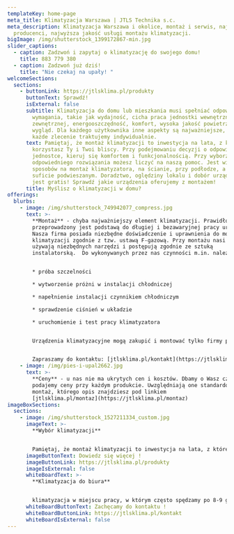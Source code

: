 ```yaml
---
templateKey: home-page
meta_title: Klimatyzacja Warszawa | JTLS Technika s.c.
meta_description: Klimatyzacja Warszawa i okolice, montaż i serwis, najlepsi
  producenci, najwyższa jakość usługi montażu klimatyzacji.
bigImage: /img/shutterstock_1399172867-min.jpg
slider_captions:
  - caption: Zadzwoń i zapytaj o klimatyzację do swojego domu!
    title: 883 779 380
  - caption: Zadzwoń już dziś!
    title: "Nie czekaj na upały! "
welcomeSections:
  sections:
    - buttonLink: https://jtlsklima.pl/produkty
      buttonText: Sprawdź!
      isExternal: false
      subtitle: Klimatyzacja do domu lub mieszkania musi spełniać odpowiednie
        wymagania, takie jak wydajność, cicha praca jednostki wewnętrznej i
        zewnętrznej, energooszczędność, komfort, wysoka jakość powietrza i fajny
        wygląd. Dla każdego użytkownika inne aspekty są najważniejsze, dlatego
        każde zlecenie traktujemy indywidualnie.
      text: Pamiętaj, że montaż klimatyzacji to inwestycja na lata, z której
        korzystasz Ty i Twoi bliscy. Przy podejmowaniu decyzji o odpowiedniej
        jednostce, kieruj się komfortem i funkcjonalnością. Przy wyborze
        odpowiedniego rozwiązania możesz liczyć na naszą pomoc. Jest wiele
        sposobów na montaż klimatyzatora, na ścianie, przy podłodze, a także w
        suficie podwieszanym. Doradztwo, oględziny lokalu i dobór urządzenia
        jest gratis! Sprawdź jakie urządzenia oferujemy z montażem!
      title: Myślisz o klimatyzacji w domu?
offerings:
  blurbs:
    - image: /img/shutterstock_749942077_compress.jpg
      text: >-
        **Montaż** - chyba najważniejszy element klimatyzacji. Prawidłowo
        przeprowadzony jest podstawą do długiej i bezawaryjnej pracy urządzeń.
        Nasza firma posiada niezbędne doświadczenie i uprawnienia do montażu
        klimatyzacji zgodnie z tzw. ustawą F-gazową. Przy montażu nasi monterzy
        używają niezbędnych narzędzi i postępują zgodnie ze sztuką
        instalatorską.  Do wykonywanych przez nas czynności m.in. należą:


        * próba szczelności

        * wytworzenie próżni w instalacji chłodniczej

        * napełnienie instalacji czynnikiem chłodniczym

        * sprawdzenie ciśnień w układzie

        * uruchomienie i test pracy klimatyzatora


        Urządzenia klimatyzacyjne mogą zakupić i montować tylko firmy posiadające uprawnienia f-gazowe.


        Zapraszamy do kontaktu: [jtlsklima.pl/kontakt](https://jtlsklima.pl/kontakt)
    - image: /img/pies-i-upal2662.jpg
      text: >-
        **Ceny** - u nas nie ma ukrytych cen i kosztów. Dbamy o Wasz czas, dlatego
        podajemy ceny przy każdym produkcie. Uwzględniają one standardowy
        montaż, którego opis znajdziesz pod linkiem
        [jtlsklima.pl/montaz](https://jtlsklima.pl/montaz)
imageBoxSections:
  sections:
    - image: /img/shutterstock_1527211334_custom.jpg
      imageText: >-
        **Wybór klimatyzacji**


        Pamiętaj, że montaż klimatyzacji to inwestycja na lata, z której korzystasz Ty i Twoi bliscy. Przy podejmowaniu decyzji o odpowiedniej jednostce, kieruj się komfortem i funkcjonalnością.
      imageButtonText: Dowiedz się więcej !
      imageButtonLink: https://jtlsklima.pl/produkty
      imageIsExternal: false
      whiteBoardText: >-
        **Klimatyzacja do biura**


        klimatyzacja w miejscu pracy, w którym często spędzamy po 8-9 godzin w ciągu dnia, jest elementem niezbędnym do efektywnej pracy. Nie pozwól by upał utrudniał Tobie i Twoim pracownikom w podejmowaniu kluczowych decyzji.
      whiteBoardButtonText: Zachęcamy do kontaktu !
      whiteBoardButtonLink: https://jtlsklima.pl/kontakt
      whiteBoardIsExternal: false
---
```


